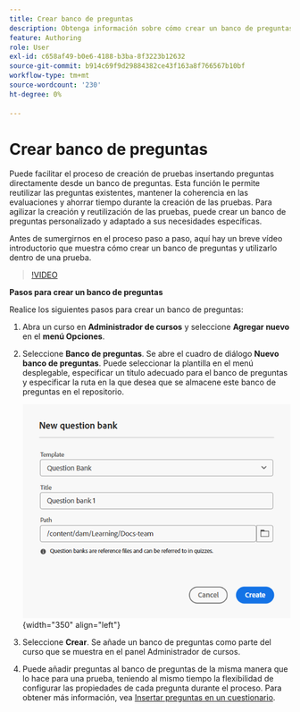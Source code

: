 ```yaml
---
title: Crear banco de preguntas
description: Obtenga información sobre cómo crear un banco de preguntas en Aprendizaje y formación sobre productos
feature: Authoring
role: User
exl-id: c658af49-b0e6-4188-b3ba-8f3223b12632
source-git-commit: b914c69f9d29884382ce43f163a8f766567b10bf
workflow-type: tm+mt
source-wordcount: '230'
ht-degree: 0%

---
```


# Crear banco de preguntas

Puede facilitar el proceso de creación de pruebas insertando preguntas directamente desde un banco de preguntas. Esta función le permite reutilizar las preguntas existentes, mantener la coherencia en las evaluaciones y ahorrar tiempo durante la creación de las pruebas.
Para agilizar la creación y reutilización de las pruebas, puede crear un banco de preguntas personalizado y adaptado a sus necesidades específicas.

Antes de sumergirnos en el proceso paso a paso, aquí hay un breve vídeo introductorio que muestra cómo crear un banco de preguntas y utilizarlo dentro de una prueba.

>[!VIDEO](https://video.tv.adobe.com/v/3475212/learning-content-aem-guides)

**Pasos para crear un banco de preguntas**

Realice los siguientes pasos para crear un banco de preguntas:

1. Abra un curso en **Administrador de cursos** y seleccione **Agregar nuevo** en el **menú Opciones**.
1. Seleccione **Banco de preguntas**.
Se abre el cuadro de diálogo **Nuevo banco de preguntas**. Puede seleccionar la plantilla en el menú desplegable, especificar un título adecuado para el banco de preguntas y especificar la ruta en la que desea que se almacene este banco de preguntas en el repositorio.

   ![](assets/question-bank-create.png){width="350" align="left"}

1. Seleccione **Crear**.
Se añade un banco de preguntas como parte del curso que se muestra en el panel Administrador de cursos.
1. Puede añadir preguntas al banco de preguntas de la misma manera que lo hace para una prueba, teniendo al mismo tiempo la flexibilidad de configurar las propiedades de cada pregunta durante el proceso. Para obtener más información, vea [Insertar preguntas en un cuestionario](./quiz-insert-questions.md).
